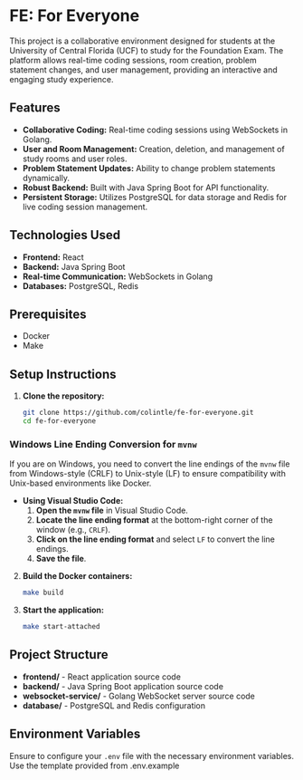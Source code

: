 # FE: For Everyone

This project is a collaborative environment designed for students at the University of Central Florida (UCF) to study for the Foundation Exam. The platform allows real-time coding sessions, room creation, problem statement changes, and user management, providing an interactive and engaging study experience.

## Features

- **Collaborative Coding:** Real-time coding sessions using WebSockets in Golang.
- **User and Room Management:** Creation, deletion, and management of study rooms and user roles.
- **Problem Statement Updates:** Ability to change problem statements dynamically.
- **Robust Backend:** Built with Java Spring Boot for API functionality.
- **Persistent Storage:** Utilizes PostgreSQL for data storage and Redis for live coding session management.

## Technologies Used

- **Frontend:** React
- **Backend:** Java Spring Boot
- **Real-time Communication:** WebSockets in Golang
- **Databases:** PostgreSQL, Redis

## Prerequisites

- Docker
- Make

## Setup Instructions

1. **Clone the repository:**
    ```sh
    git clone https://github.com/colintle/fe-for-everyone.git
    cd fe-for-everyone
    ```

### Windows Line Ending Conversion for `mvnw`

If you are on Windows, you need to convert the line endings of the `mvnw` file from Windows-style (CRLF) to Unix-style (LF) to ensure compatibility with Unix-based environments like Docker.

- **Using Visual Studio Code:**
  1. **Open the `mvnw` file** in Visual Studio Code.
  2. **Locate the line ending format** at the bottom-right corner of the window (e.g., `CRLF`).
  3. **Click on the line ending format** and select `LF` to convert the line endings.
  4. **Save the file**.

2. **Build the Docker containers:**
    ```sh
    make build
    ```

3. **Start the application:**
    ```sh
    make start-attached
    ```

## Project Structure

- **frontend/** - React application source code
- **backend/** - Java Spring Boot application source code
- **websocket-service/** - Golang WebSocket server source code
- **database/** - PostgreSQL and Redis configuration

## Environment Variables

Ensure to configure your `.env` file with the necessary environment variables. Use the template provided from .env.example
